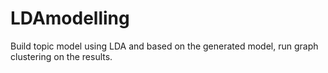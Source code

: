 # LDAmodelling
Build topic model using LDA and based on the generated model, run graph clustering on the results.
